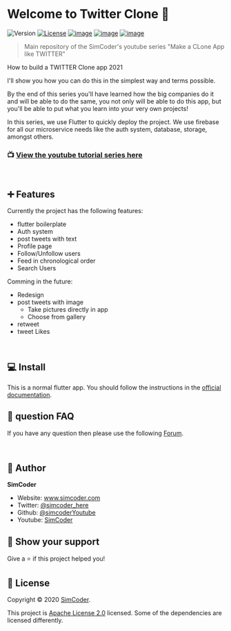 # Welcome to Twitter Clone 👋
![Version](https://img.shields.io/badge/version-0.1-blue.svg?cacheSeconds=2592000)
[![License](https://img.shields.io/badge/License-Apache%202.0-blue.svg)](https://opensource.org/licenses/Apache-2.0)
[![image](https://img.shields.io/badge/Twitter-1DA1F2?style=for-the-badge&logo=twitter&logoColor=white)](https://twitter.com/simcoder_here)
[![image](https://img.shields.io/badge/Instagram-E4405F?style=for-the-badge&logo=instagram&logoColor=white)](https://www.instagram.com/simcoder_here/)
[![image](https://img.shields.io/badge/YouTube-FF0000?style=for-the-badge&logo=youtube&logoColor=white)](https://www.youtube.com/channel/UCQ5xY26cw5Noh6poIE-VBog)



> Main repository of the SimCoder's youtube series &#34;Make a CLone App like TWITTER&#34;

How to build a TWITTER Clone app 2021

I'll show you how you can do this in the simplest way and terms possible.

By the end of this series you'll have learned how the big companies do it and will be able to do the same, you not only will be able to do this app, but you'll be able to put what you learn into your very own projects!

In this series, we use Flutter to quickly deploy the project. We use firebase for all our microservice needs like the auth system, database, storage, amongst others.


### 📺 [**View the youtube tutorial series here**](https://www.youtube.com/watch?v=Pye5uM8t7OE&list=PLxabZQCAe5fho-YnN8255N1vpoqUJ-RmB)

<br>

## ➕ Features

Currently the project has the following features:
  * flutter boilerplate
  * Auth system  
  * post tweets with text
  * Profile page
  * Follow/Unfollow users
  * Feed in chronological order
  * Search Users

Comming in the future:
  * Redesign
  * post tweets with image
    * Take pictures directly in app
    * Choose from gallery
  * retweet
  * tweet Likes
<br>

## 💻 Install

This is a normal flutter app. You should follow the instructions in the [official documentation](https://flutter.io/docs/get-started/install).

## 💙  question FAQ

If you have any question then please use the following [Forum](https://www.simcoder.com/forum/twitter/).

<br>

## 👤 Author

**SimCoder**

* Website: www.simcoder.com
* Twitter: [@simcoder\_here](https://twitter.com/simcoder\_here)
* Github: [@simcoderYoutube](https://github.com/simcoderYoutube)
* Youtube: [SimCoder](https://www.youtube.com/channel/UCQ5xY26cw5Noh6poIE-VBog)

## 🌟 Show your support


Give a ⭐️ if this project helped you!


## 📝 License

Copyright © 2020 [SimCoder](https://github.com/simcoderYoutube).

This project is [Apache License 2.0](https://github.com/SimCoderYoutube/InstagramClone/blob/master/LICENSE) licensed. Some of the dependencies are licensed differently.

